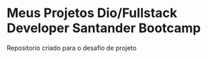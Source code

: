 # Meus Projetos Dio/Fullstack Developer Santander Bootcamp 
Repositorio criado para o desafio de projeto
